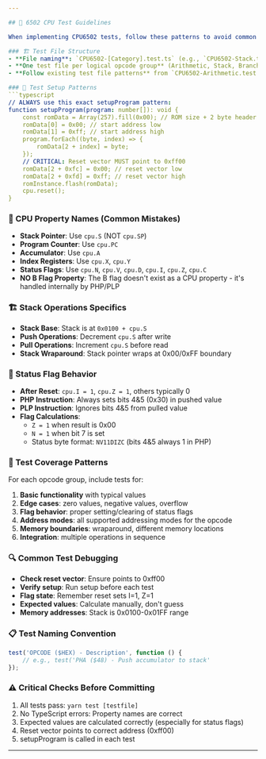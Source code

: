 ```yaml
---

## 🧪 6502 CPU Test Guidelines

When implementing CPU6502 tests, follow these patterns to avoid common mistakes:

### 🏗️ Test File Structure
- **File naming**: `CPU6502-[Category].test.ts` (e.g., `CPU6502-Stack.test.ts`)
- **One test file per logical opcode group** (Arithmetic, Stack, Branch, etc.)
- **Follow existing test file patterns** from `CPU6502-Arithmetic.test.ts`

### 🔧 Test Setup Patterns
```typescript
// ALWAYS use this exact setupProgram pattern:
function setupProgram(program: number[]): void {
    const romData = Array(257).fill(0x00); // ROM size + 2 byte header
    romData[0] = 0x00; // start address low
    romData[1] = 0xff; // start address high
    program.forEach((byte, index) => {
        romData[2 + index] = byte;
    });
    // CRITICAL: Reset vector MUST point to 0xff00
    romData[2 + 0xfc] = 0x00; // reset vector low
    romData[2 + 0xfd] = 0xff; // reset vector high
    romInstance.flash(romData);
    cpu.reset();
}
```

### 🎯 CPU Property Names (Common Mistakes)
- **Stack Pointer**: Use `cpu.S` (NOT `cpu.SP`)
- **Program Counter**: Use `cpu.PC`
- **Accumulator**: Use `cpu.A`
- **Index Registers**: Use `cpu.X`, `cpu.Y`
- **Status Flags**: Use `cpu.N`, `cpu.V`, `cpu.D`, `cpu.I`, `cpu.Z`, `cpu.C`
- **NO B Flag Property**: The B flag doesn't exist as a CPU property - it's handled internally by PHP/PLP

### 🏗️ Stack Operations Specifics
- **Stack Base**: Stack is at `0x0100 + cpu.S`
- **Push Operations**: Decrement `cpu.S` after write
- **Pull Operations**: Increment `cpu.S` before read
- **Stack Wraparound**: Stack pointer wraps at 0x00/0xFF boundary

### 🚩 Status Flag Behavior
- **After Reset**: `cpu.I = 1`, `cpu.Z = 1`, others typically 0
- **PHP Instruction**: Always sets bits 4&5 (0x30) in pushed value
- **PLP Instruction**: Ignores bits 4&5 from pulled value
- **Flag Calculations**: 
  - `Z = 1` when result is 0x00
  - `N = 1` when bit 7 is set
  - Status byte format: `NV11DIZC` (bits 4&5 always 1 in PHP)

### 📝 Test Coverage Patterns
For each opcode group, include tests for:
1. **Basic functionality** with typical values
2. **Edge cases**: zero values, negative values, overflow
3. **Flag behavior**: proper setting/clearing of status flags
4. **Address modes**: all supported addressing modes for the opcode
5. **Memory boundaries**: wraparound, different memory locations
6. **Integration**: multiple operations in sequence

### 🔍 Common Test Debugging
- **Check reset vector**: Ensure points to 0xff00
- **Verify setup**: Run setup before each test
- **Flag state**: Remember reset sets I=1, Z=1
- **Expected values**: Calculate manually, don't guess
- **Memory addresses**: Stack is 0x0100-0x01FF range

### 📋 Test Naming Convention
```typescript
test('OPCODE ($HEX) - Description', function () {
    // e.g., test('PHA ($48) - Push accumulator to stack'
});
```

### ⚠️ Critical Checks Before Committing
1. All tests pass: `yarn test [testfile]`
2. No TypeScript errors: Property names are correct
3. Expected values are calculated correctly (especially for status flags)
4. Reset vector points to correct address (0xff00)
5. setupProgram is called in each test

---
```

